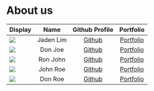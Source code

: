 # About us

Display |   Name    |             Github Profile              | Portfolio 
--------|:---------:|:---------------------------------------:|:---------:
![](https://via.placeholder.com/100.png?text=Photo) | Jaden Lim | [Github](https://github.com/jadenlimjc) | [Portfolio](https://www.linkedin.com/in/jadenlimjc/)
![](https://via.placeholder.com/100.png?text=Photo) |  Don Joe  |      [Github](https://github.com/)      | [Portfolio](docs/team/johndoe.md)
![](https://via.placeholder.com/100.png?text=Photo) | Ron John  |      [Github](https://github.com/)      | [Portfolio](docs/team/johndoe.md)
![](https://via.placeholder.com/100.png?text=Photo) | John Roe  |      [Github](https://github.com/)      | [Portfolio](docs/team/johndoe.md)
![](https://via.placeholder.com/100.png?text=Photo) |  Don Roe  |      [Github](https://github.com/)      | [Portfolio](docs/team/johndoe.md)
